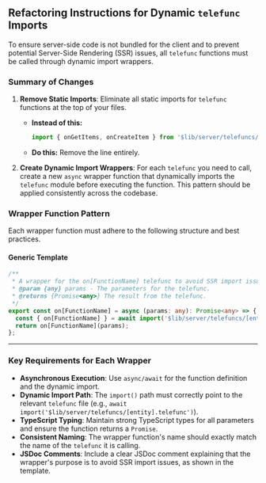 ## **Refactoring Instructions for Dynamic `telefunc` Imports**

To ensure server-side code is not bundled for the client and to prevent potential Server-Side Rendering (SSR) issues, all `telefunc` functions must be called through dynamic import wrappers.

### **Summary of Changes**

1.  **Remove Static Imports**: Eliminate all static imports for `telefunc` functions at the top of your files.

      * **Instead of this:**
        ```typescript
        import { onGetItems, onCreateItem } from '$lib/server/telefuncs/items.telefunc';
        ```
      * **Do this:** Remove the line entirely.

2.  **Create Dynamic Import Wrappers**: For each `telefunc` you need to call, create a new `async` wrapper function that dynamically imports the `telefunc` module before executing the function. This pattern should be applied consistently across the codebase.

### **Wrapper Function Pattern**

Each wrapper function must adhere to the following structure and best practices.

#### **Generic Template**

```typescript
/**
 * A wrapper for the on[FunctionName] telefunc to avoid SSR import issues.
 * @param {any} params - The parameters for the telefunc.
 * @returns {Promise<any>} The result from the telefunc.
 */
export const on[FunctionName] = async (params: any): Promise<any> => {
  const { on[FunctionName] } = await import('$lib/server/telefuncs/[entity].telefunc');
  return on[FunctionName](params);
};
```

-----

### **Key Requirements for Each Wrapper**

  * **Asynchronous Execution**: Use `async/await` for the function definition and the dynamic import.
  * **Dynamic Import Path**: The `import()` path must correctly point to the relevant `telefunc` file (e.g., `await import('$lib/server/telefuncs/[entity].telefunc')`).
  * **TypeScript Typing**: Maintain strong TypeScript types for all parameters and ensure the function returns a `Promise`.
  * **Consistent Naming**: The wrapper function's name should exactly match the name of the `telefunc` it is calling.
  * **JSDoc Comments**: Include a clear JSDoc comment explaining that the wrapper's purpose is to avoid SSR import issues, as shown in the template.

